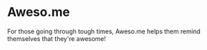 # Aweso.me
For those going through tough times, Aweso.me helps them remind themselves that they're awesome!
